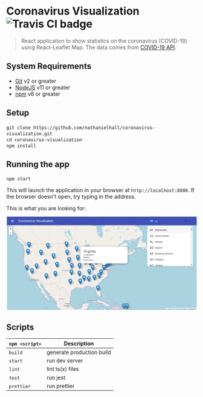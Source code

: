 # Coronavirus Visualization <img alt="Travis CI badge" src="https://travis-ci.org/nathanielhall/meteorite-impact-visualization.svg?branch=refactor">

> React application to show statistics on the coronavirus (COVID-19) using
> React-Leaflet Map. The data comes from
> [COVID-19 API](https://github.com/mathdroid/covid-19-api).

## System Requirements

- [Git](https://git-scm.com/) v2 or greater
- [NodeJS](https://nodejs.org/en/) v11 or greater
- [npm](https://www.npmjs.com/) v6 or greater

## Setup

```shell
git clone https://github.com/nathanielhall/coronavirus-visualization.git
cd coronavirus-visualization
npm install
```

## Running the app

```shell
npm start
```

This will launch the application in your browser at `http://localhost:8080`. If
the browser doesn't open, try typing in the address.

This is what you are looking for:

<img src="app_screenshot.png" alt="App Screenshot" title="App Screenshot" width="700" />

## Scripts

| `npm <script>` | Description               |
| -------------- | ------------------------- |
| `build`        | generate production build |
| `start`        | run dev server            |
| `lint`         | lint ts(x) files          |
| `test`         | run jest                  |
| `prettier`     | run prettier              |
